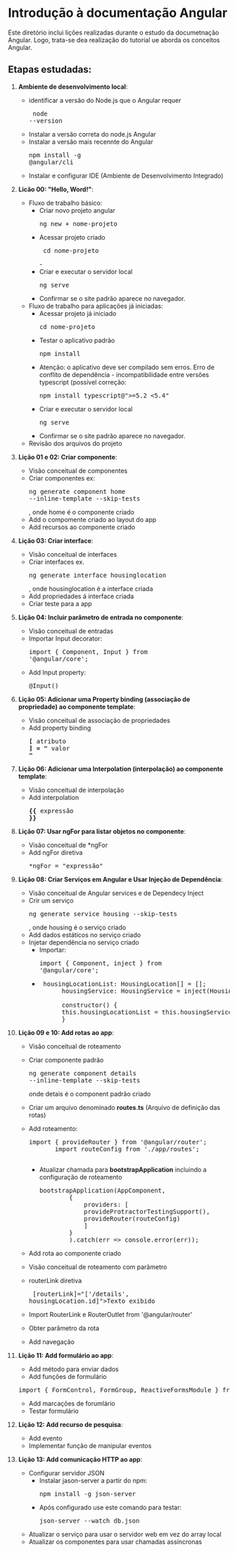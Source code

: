 # Introdução à documentação Angular

Este diretório inclui lições realizadas durante o estudo da documetnação Angular. Logo, trata-se dea realização do tutorial ue aborda os conceitos Angular.

## Etapas estudadas:

1. **Ambiente de desenvolvimento local**:
    * identificar a versão do Node.js que o Angular requer <pre> node --version </pre>
    * Instalar a versão correta do node.js Angular
    * Instalar a versão mais recennte do Angular <pre>npm install -g @angular/cli</pre>
    * Instalar e configurar IDE (Ambiente de Desenvolvimento Integrado)


2. **Licão 00: "Hello, Word!"**:
    * Fluxo de trabalho básico:
        * Criar novo projeto angular <pre>ng new + nome-projeto</pre> 
        * Acessar projeto criado <pre> cd nome-projeto</pre> -
        * Criar e executar o servidor local  <pre>ng serve</pre> 
        * Confirmar se o site padrão aparece no navegador.
    * Fluxo de trabalho para aplicações já iniciadas:
        * Acessar projeto já iniciado <pre>cd nome-projeto</pre>
        * Testar o aplicativo padrão <pre>npm install</pre>
        - Atenção: o aplicativo deve ser compilado sem erros. 
            Erro de conflito de dependência - incompatibilidade entre versões typescript (possível correção: <pre>npm install typescript@">=5.2 <5.4"</pre>
        * Criar e executar o servidor local  <pre>ng serve</pre>
        * Confirmar se o site padrão aparece no navegador.
    * Revisão dos arquivos do projeto

3. **Lição 01 e 02: Criar componente**:
    * Visão conceitual de componentes
    * Criar componentes  ex: <pre>ng generate component home --inline-template --skip-tests</pre>, onde home é o componente criado
    * Add o compomente  criado ao layout do app
    * Add recursos ao componente criado

4. **Lição 03: Criar interface**:
    * Visão conceitual de interfaces
    * Criar interfaces ex. <pre>ng generate interface housinglocation </pre> , onde  housinglocation é a interface criada
    * Add propriedades á interface criada
    * Criar teste para a app

5. **Lição 04: Incluir parâmetro de entrada no componente**:
    * Visão conceitual de entradas
    * Importar Input decorator: <pre>import { Component, Input } from '@angular/core';</pre>
    * Add Input property: <pre>@Input() </pre>

6. **Lição 05: Adicionar uma Property binding (associação de propriedade) ao componente template**:
    * Visão conceitual de associação de propriedades
    * Add property binding <pre>**[** atributo **]** **=** **"** valor **"**</pre> 

7. **Lição 06: Adicionar uma Interpolation (interpolação) ao componente template**:
    * Visão conceitual de interpolação
    * Add interpolation <pre>**{{** expressão **}}**</pre> 

8. **Lição 07: Usar ngFor para listar objetos no componente**:
    * Visão conceitual de *ngFor
    * Add ngFor diretiva <pre>*ngFor = "expressão"</pre>  

9. **Lição 08: Criar Serviços em Angular e Usar Injeção de Dependência**:
    * Visão conceitual de Angular services e de Dependecy Inject
    * Crir um serviço <pre>ng generate service housing --skip-tests</pre>, onde housing é o serviço criado
    * Add dados estáticos no serviço criado
    * Injetar dependência no serviço criado 
        * Importar: <pre>import { Component, inject } from '@angular/core';</pre>  
        * <pre> housingLocationList: HousingLocation[] = [];
                housingService: HousingService = inject(HousingService);

                constructor() {
                this.housingLocationList = this.housingService.getAllHousingLocations();
                }               
      </pre>

10. **Lição 09 e 10: Add rotas ao app**:
    * Visão conceitual de roteamento
    * Criar componente padrão  <pre>ng generate component details --inline-template --skip-tests</pre> onde detais é o component padrão criado
    * Criar um arquivo denominado **routes.ts** (Arquivo de definição das rotas)
    * Add roteamento:
        <pre>import { provideRouter } from '@angular/router';
             import routeConfig from './app/routes';
        </pre> 
    
      * Atualizar chamada para **bootstrapApplication** incluindo a configuração de roteamento
        <pre>bootstrapApplication(AppComponent,
                {
                    providers: [
                    provideProtractorTestingSupport(),
                    provideRouter(routeConfig)
                    ]
                }
                ).catch(err => console.error(err));
        </pre>
    * Add rota ao componente criado
    * Visão conceitual de roteamento com parâmetro
    * routerLink diretiva <pre> <a>[routerLink]="['/details', housingLocation.id]">Texto exibido </a></pre>
    * Import RouterLink e RouterOutlet from '@angular/router'
    * Obter parâmetro da rota
    * Add navegação 

11. **Lição 11: Add formulário ao app**:
    * Add método para enviar dados
    * Add funções de formulário
    <pre>import { FormControl, FormGroup, ReactiveFormsModule } from '@angular/forms';</pre>
    * Add marcações de forumlário
    * Testar formulário

12. **Lição 12: Add recurso de pesquisa**:
    * Add evento
    * Implementar função de manipular eventos
    
13. **Lição 13: Add comunicação HTTP  ao app**:
    * Configurar servidor JSON
        * Instalar jason-server a partir do npm:  
            <pre>npm install -g json-server</pre> 
        * Após configurado use este comando para testar:
            <pre>json-server --watch db.json</pre>
    * Atualizar o serviço para usar o servidor web em vez do array local
    * Atualizar os componentes para usar chamadas assíncronas 


